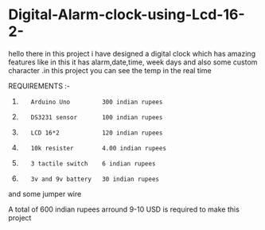 # Digital-Alarm-clock-using-Lcd-16-2-
hello there in this project i have designed a digital clock which has amazing features like in this it has alarm,date,time, week days and also some custom character .in this project you can see the temp in the real time


REQUIREMENTS :-
1.        Arduino Uno         300 indian rupees
2.        DS3231 sensor       100 indian rupees
3.        LCD 16*2            120 indian rupees
4.        10k resister        4.00 indian rupees
5.        3 tactile switch    6 indian rupees
6.        3v and 9v battery   30 indian rupees
and some jumper wire

A total of 600 indian rupees arround 9-10 USD is required to make this project
